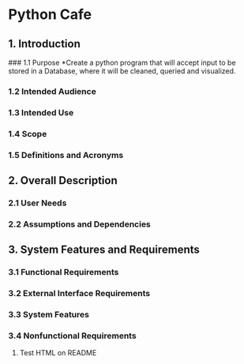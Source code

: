 # Python Cafe
## 1. Introduction
&#09; ### 1.1 Purpose
*Create a python program that will accept input to be stored in a Database, where it will be cleaned, queried and visualized.
### 1.2 Intended Audience
### 1.3 Intended Use
### 1.4 Scope
### 1.5 Definitions and Acronyms
## 2. Overall Description
### 2.1 User Needs
### 2.2 Assumptions and Dependencies
## 3. System Features and Requirements
### 3.1 Functional Requirements
### 3.2 External Interface Requirements
### 3.3 System Features
### 3.4 Nonfunctional Requirements

<ol>
  <li>Test HTML on README</li>
</ol>
